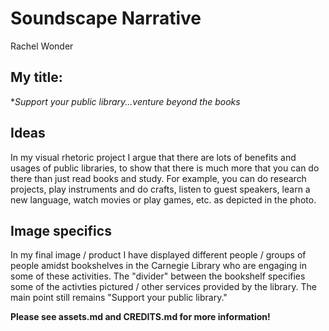 # Soundscape Narrative
Rachel Wonder

## My title:
**Support your public library...venture beyond the books*

## Ideas 
In my visual rhetoric project I argue that there are lots of benefits and usages of public libraries, to show 
that there is much more that you can do there than just read books and study. For example, you can do research projects,
play instruments and do crafts, listen to guest speakers, learn a new language, watch movies or play games, etc.
as depicted in the photo.

## Image specifics

In my final image / product I have displayed different people / groups of people amidst bookshelves
in the Carnegie Library who are engaging in some of these activities. The "divider" between the bookshelf specifies 
some of the activties pictured / other services provided by the library. The main point still remains "Support your
public library."

**Please see assets.md and CREDITS.md for more information!**